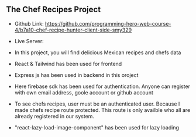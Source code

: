 ## The Chef Recipes Project

- Github Link: https://github.com/programming-hero-web-course-4/b7a10-chef-recipe-hunter-client-side-smy329

- Live Server:

- In this project, you will find delicious Mexican recipes and chefs data

- React & Tailwind has been used for frontend

- Express js has been used in backend in this oroject

- Here firebase sdk has been used for authentication. Anyone can register with own email address, goole account or github account

- To see chefs recipes, user must be an authenticated user. Because I made chefs recipe route protected. This route is only availble who all are already registered in our system.

* "react-lazy-load-image-component" has been used for lazy loading
